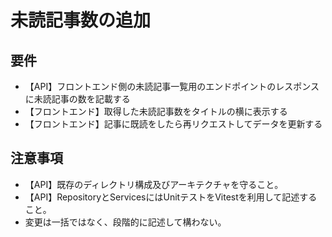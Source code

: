 # 未読記事数の追加

## 要件

- 【API】フロントエンド側の未読記事一覧用のエンドポイントのレスポンスに未読記事の数を記載する
- 【フロントエンド】取得した未読記事数をタイトルの横に表示する
- 【フロントエンド】記事に既読をしたら再リクエストしてデータを更新する

## 注意事項

- 【API】既存のディレクトリ構成及びアーキテクチャを守ること。
- 【API】RepositoryとServicesにはUnitテストをVitestを利用して記述すること。
- 変更は一括ではなく、段階的に記述して構わない。
